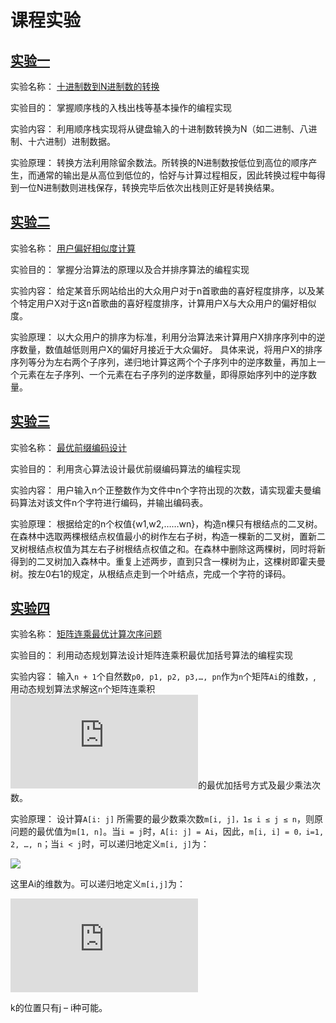 # 课程实验

## [实验一](https://github.com/tangyihengsb/datastructure-algorithms/tree/master/course-experiment/convert-decimal-Ndigit)

实验名称：
  [十进制数到N进制数的转换](https://github.com/tangyihengsb/datastructure-algorithms/tree/master/course-experiment/convert-decimal-Ndigit)
  
实验目的：
  掌握顺序栈的入栈出栈等基本操作的编程实现
  
实验内容：
  利用顺序栈实现将从键盘输入的十进制数转换为N（如二进制、八进制、十六进制）进制数据。
  
实验原理：
  转换方法利用除留余数法。所转换的N进制数按低位到高位的顺序产生，而通常的输出是从高位到低位的，恰好与计算过程相反，因此转换过程中每得到一位N进制数则进栈保存，转换完毕后依次出栈则正好是转换结果。

## [实验二](https://github.com/tangyihengsb/datastructure-algorithms/tree/master/course-experiment/compute-usr-similarity)

实验名称：
  [用户偏好相似度计算](https://github.com/tangyihengsb/datastructure-algorithms/tree/master/course-experiment/compute-usr-similarity)
  
实验目的：
  掌握分治算法的原理以及合并排序算法的编程实现
  
实验内容：
  给定某音乐网站给出的大众用户对于n首歌曲的喜好程度排序，以及某个特定用户X对于这n首歌曲的喜好程度排序，计算用户X与大众用户的偏好相似度。

实验原理：
  以大众用户的排序为标准，利用分治算法来计算用户X排序序列中的逆序数量，数值越低则用户X的偏好月接近于大众偏好。
  具体来说，将用户X的排序序列等分为左右两个子序列，递归地计算这两个个子序列中的逆序数量，再加上一个元素在左子序列、一个元素在右子序列的逆序数量，即得原始序列中的逆序数量。

## [实验三](https://github.com/tangyihengsb/datastructure-algorithms/tree/master/course-experiment/design-optimal-prefix-code)

实验名称：
  [最优前缀编码设计](https://github.com/tangyihengsb/datastructure-algorithms/tree/master/course-experiment/design-optimal-prefix-code)
  
实验目的：
  利用贪心算法设计最优前缀编码算法的编程实现
  
实验内容：
  用户输入n个正整数作为文件中n个字符出现的次数，请实现霍夫曼编码算法对该文件n个字符进行编码，并输出编码表。
  
实验原理：
  根据给定的n个权值{w1,w2,……wn}，构造n棵只有根结点的二叉树。在森林中选取两棵根结点权值最小的树作左右子树，构造一棵新的二叉树，置新二叉树根结点权值为其左右子树根结点权值之和。在森林中删除这两棵树，同时将新得到的二叉树加入森林中。重复上述两步，直到只含一棵树为止，这棵树即霍夫曼树。按左0右1的规定，从根结点走到一个叶结点，完成一个字符的译码。


## [实验四](https://github.com/tangyihengsb/datastructure-algorithms/tree/master/course-experiment/matrix-chain-multiply)

实验名称：
  [矩阵连乘最优计算次序问题](https://github.com/tangyihengsb/datastructure-algorithms/tree/master/course-experiment/matrix-chain-multiply)

实验目的：
  利用动态规划算法设计矩阵连乘积最优加括号算法的编程实现
  
实验内容：
  输入`n + 1`个自然数`p0, p1, p2, p3,…, pn`作为`n`个矩阵`Ai`的维数，, 用动态规划算法求解这`n`个矩阵连乘积![](https://latex.codecogs.com/png.latex?%5Cfn_cs%20A%20%3D%20A_1%5Ctimes%20A_2%20%5Ctimes%20%5Ccdots%20%5Ctimes%20A_n)的最优加括号方式及最少乘法次数。
    
实验原理：
  设计算`A[i: j]` 所需要的最少数乘次数`m[i, j]，1≤ i ≤ j ≤ n`，则原问题的最优值为`m[1, n]`。当`i = j`时，`A[i: j] = Ai`，因此，`m[i, i] = 0，i=1, 2, …, n`；当`i < j`时，可以递归地定义`m[i, j]`为：
  
![](https://latex.codecogs.com/gif.latex?\fn_cs&space;m[i,j]=m[i][k]&plus;m[k&plus;1][j]&plus;p_{i-1}p_kp_j)

这里Ai的维数为。可以递归地定义`m[i,j]`为：

![](https://latex.codecogs.com/png.latex?%5Cfn_cs%20m%5Bi%2Cj%5D%3D%20%5Cbegin%7Bcases%7D%20%26%200%20%5Ctext%7B%20%2C%20if%20%7D%20i%3Dj%20%5C%5C%20%26%20m%5Bi%5D%5Bk%5D&plus;m%5Bk&plus;1%5D%5Bj%5D&plus;p_%7Bi-1%7Dp_kp_j%20%5Ctext%7B%20%2C%20if%20%7D%20i%3Cj%20%5Cend%7Bcases%7D)

k的位置只有j – i种可能。
